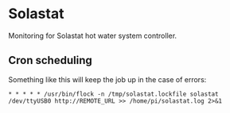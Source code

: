 # Solastat

Monitoring for Solastat hot water system controller.

## Cron scheduling
Something like this will keep the job up in the case of errors:
```text
* * * * * /usr/bin/flock -n /tmp/solastat.lockfile solastat /dev/ttyUSB0 http://REMOTE_URL >> /home/pi/solastat.log 2>&1
```
